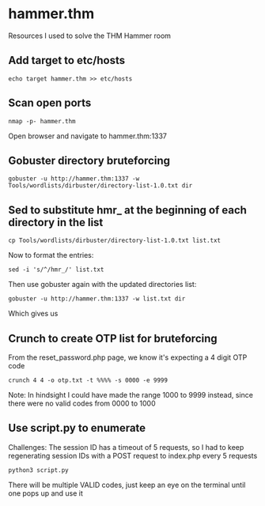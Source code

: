 # hammer.thm
Resources I used to solve the THM Hammer room


## Add target to etc/hosts
```
echo target hammer.thm >> etc/hosts
```

## Scan open ports
`nmap -p- hammer.thm`

Open browser and navigate to hammer.thm:1337

## Gobuster directory bruteforcing
```
gobuster -u http://hammer.thm:1337 -w Tools/wordlists/dirbuster/directory-list-1.0.txt dir
```
## Sed to substitute hmr_ at the beginning of each directory in the list
```
cp Tools/wordlists/dirbuster/directory-list-1.0.txt list.txt
```
Now to format the entries:
```
sed -i 's/^/hmr_/' list.txt
```
Then use gobuster again with the updated directories list:
```
gobuster -u http://hammer.thm:1337 -w list.txt dir
```
Which gives us 

## Crunch to create OTP list for bruteforcing
From the reset_password.php page, we know it's expecting a 4 digit OTP code
```
crunch 4 4 -o otp.txt -t %%%% -s 0000 -e 9999
```
Note: In hindsight I could have made the range 1000 to 9999 instead, since there were no valid codes from 0000 to 1000

## Use script.py to enumerate 
Challenges: The session ID has a timeout of 5 requests, so I had to keep regenerating session IDs with a POST request to index.php every 5 requests
```
python3 script.py 
```
There will be multiple VALID codes, just keep an eye on the terminal until one pops up and use it



